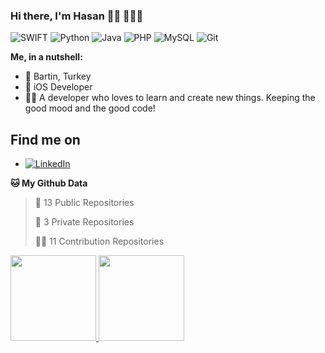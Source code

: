 ### Hi there, I'm Hasan 👋🏽 👨🏽‍💻

<!--
**Hasan-Elhussein/Hasan-Elhussein** is a ✨ _special_ ✨ repository because its `README.md` (this file) appears on your GitHub profile.

Here are some ideas to get you started:

- 🔭 I’m currently working on ...
- 🌱 I’m currently learning ...
- 👯 I’m looking to collaborate on ...
- 🤔 I’m looking for help with ...
- 💬 Ask me about ...
- 📫 How to reach me: ...
- 😄 Pronouns: ...
- ⚡ Fun fact: ...
-->

![SWIFT](https://img.shields.io/badge/-swift-orange?style=flat-square&logo=Swift)
![Python](https://img.shields.io/badge/-Python-black?style=flat-square&logo=Python)
![Java](https://img.shields.io/badge/-java-red?style=flat-square&logo=java)
![PHP](https://img.shields.io/badge/-PHP-blue?style=flat-square&logo=php)
![MySQL](https://img.shields.io/badge/-MySQL-white?style=flat-square&logo=MySQL)
![Git](https://img.shields.io/badge/-Git-black?style=flat-square&logo=git)

**Me, in a nutshell:**

- 📍 Bartin, Turkey
- 💼 iOS Developer 
- 👨‍💻 A developer who loves to learn and create new things. Keeping the good mood and the good code!


## Find me on
- <a href="https://www.linkedin.com/in/hasan-elhüseyin/" target="_blank" >![LinkedIn](https://img.shields.io/badge/-LinkedIn-blue?style=flat-square&logo=LinkedIn)</a>

**🐱 My Github Data** 

> 📜 13 Public Repositories 
 > 
> 🔑 3 Private Repositories 
 > 
> 👨‍💻 11 Contribution Repositories 

<a href="https://www.linkedin.com/in/hasan-elhüseyin//"><img height="137px" src="https://github-readme-stats.vercel.app/api?username=Hasan-Elhuseyin&hide_title=true&hide_border=true&show_icons=true&include_all_commits=true&count_private=true&line_height=21&text_color=000&icon_color=000&bg_color=0,ea6161,ffc64d,fffc4d,52fa5a&theme=graywhite&hide=" />
<img height="137px" src="https://github-readme-stats.vercel.app/api/top-langs/?username=Hasan-Elhuseyin&hide=html&hide_title=true&hide_border=true&layout=compact&langs_count=6&exclude_repo=comp426,Redventures-Movie-Quotes&text_color=000&icon_color=fff&bg_color=0,52fa5a,4dfcff,c64dff&theme=graywhite" /></a>

